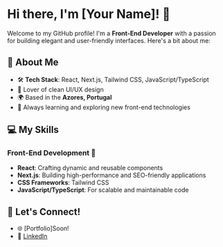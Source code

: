 # Hi there, I'm [Your Name]! 👋

Welcome to my GitHub profile! I'm a **Front-End Developer** with a passion for building elegant and user-friendly interfaces. Here's a bit about me:

## 🚀 About Me
- 🛠️ **Tech Stack**: React, Next.js, Tailwind CSS, JavaScript/TypeScript
- 🎨 Lover of clean UI/UX design
- 🌍 Based in the **Azores, Portugal**
- 🌱 Always learning and exploring new front-end technologies

## 💻 My Skills

### Front-End Development 🌟
- **React**: Crafting dynamic and reusable components
- **Next.js**: Building high-performance and SEO-friendly applications
- **CSS Frameworks**: Tailwind CSS
- **JavaScript/TypeScript**: For scalable and maintainable code

## 💬 Let's Connect!
- 🌐 [Portfolio]Soon!
- 💼 [LinkedIn]([https://www.linkedin.com/in/your-profile/](https://www.linkedin.com/in/gustavofmendes/))

